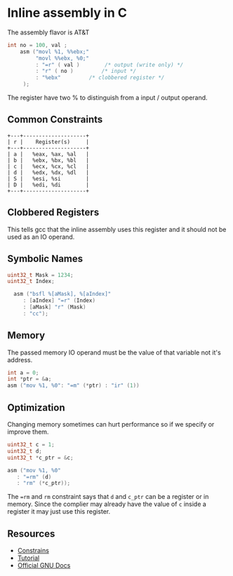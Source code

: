 # Inline assembly in C

The assembly flavor is AT&T

```C
int no = 100, val ;
    asm ("movl %1, %%ebx;"
         "movl %%ebx, %0;"
         : "=r" ( val )        /* output (write only) */
         : "r" ( no )         /* input */
         : "%ebx"         /* clobbered register */
     );
```

The register have two % to distinguish from a input / output operand.

## Common Constraints

```text
+---+--------------------+
| r |    Register(s)     |
+---+--------------------+
| a |   %eax, %ax, %al   |
| b |   %ebx, %bx, %bl   |
| c |   %ecx, %cx, %cl   |
| d |   %edx, %dx, %dl   |
| S |   %esi, %si        |
| D |   %edi, %di        |
+---+--------------------+
```

## Clobbered Registers

This tells gcc that the inline assembly uses this register and it should not be used as an IO operand.

## Symbolic Names

```C
uint32_t Mask = 1234;
uint32_t Index;

  asm ("bsfl %[aMask], %[aIndex]"
     : [aIndex] "=r" (Index)
     : [aMask] "r" (Mask)
     : "cc");
```

## Memory

The passed memory IO operand must be the value of that variable not it's address.

```C
int a = 0;
int *ptr = &a;
asm ("mov %1, %0": "=m" (*ptr) : "ir" (1))
```

## Optimization

Changing memory sometimes can hurt performance so if we specify or improve them.

```C
uint32_t c = 1;
uint32_t d;
uint32_t *c_ptr = &c;

asm ("mov %1, %0"
   : "=rm" (d)
   : "rm" (*c_ptr));
```

The `=rm` and `rm` constraint says that `d` and `c_ptr` can be a register or in memory.
Since the complier may already have the value of `c` inside a register it may just use this register.

## Resources

* [Constrains](https://www.ibiblio.org/gferg/ldp/GCC-Inline-Assembly-HOWTO.html#ss6.1)
* [Tutorial](https://www.codeproject.com/Articles/15971/Using-Inline-Assembly-in-C-C)
* [Official GNU Docs](https://gcc.gnu.org/onlinedocs/gcc/Extended-Asm.html)
